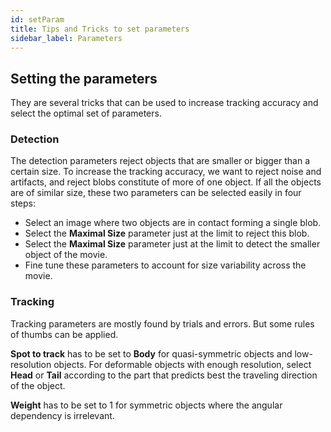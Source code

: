 ```yaml
---
id: setParam
title: Tips and Tricks to set parameters
sidebar_label: Parameters
---
```


## Setting the parameters
They are several tricks that can be used to increase tracking accuracy and select the optimal set of parameters.

### Detection
The detection parameters reject objects that are smaller or bigger than a certain size. To increase the tracking accuracy, we want to reject noise and artifacts, and reject blobs constitute of more of one object. If all the objects are of similar size, these two parameters can be selected easily in four steps:
* Select an image where two objects are in contact forming a single blob.
* Select the **Maximal Size** parameter just at the limit to reject this blob.
* Select the **Maximal Size** parameter just at the limit to detect the smaller object of the movie.
* Fine tune these parameters to account for size variability across the movie.

### Tracking
Tracking parameters are mostly found by trials and errors. But some rules of thumbs can be applied. 

**Spot to track** has to be set to **Body** for quasi-symmetric objects and low-resolution objects. For deformable objects with enough resolution, select **Head** or **Tail** according to the part that predicts best the traveling direction of the object.

**Weight** has to be set to 1 for symmetric objects where the angular dependency is irrelevant.